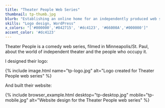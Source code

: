 ```yaml
---
title: "Theater People Web Series"
thumbnail: tp-thumb.jpg
blurb: "Establishing an online home for an independently produced web series."
skills: "Logo design, WordPress"
x_colors: "['#000000','#842715', '#dc4123', '#66000A','#000000']"
accent_color: '#dc4123'
---
```

Theater People is a comedy web series, filmed in Minneapolis/St. Paul, about the world of independent theater and the people who occupy it. 

I designed their logo:

{% include image.html name="tp-logo.jpg" alt="Logo created for Theater People web series" %}

And built their website:

{% include browser_example.html desktop="tp-desktop.jpg" mobile="tp-mobile.jpg" alt="Website design for the Theater People web series" %}


[theater people]: http://theaterpeoplewebseries.com
